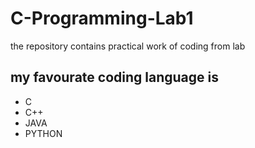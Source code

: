 # C-Programming-Lab1
the repository contains practical work of coding from lab
## my favourate coding language is
* C
* C++
* JAVA
* PYTHON
  

